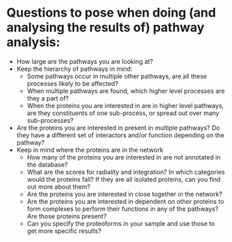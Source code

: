 # Questions to pose when doing (and analysing the results of) pathway analysis:
- How large are the pathways you are looking at?
- Keep the hierarchy of pathways in mind: 
  + Some pathways occur in multiple other pathways, are all these processes likely to be affected?
  + When multiple pathways are found, which higher level processes are they a part of?
  + When the proteins you are interested in are in higher level pathways, are they constituents of one sub-process, or spread out over many sub-processes?
- Are the proteins you are interested in present in multiple pathways? Do they have a different set of interactors and/or function depending on the pathway? 
- Keep in mind where the proteins are in the network
  + How many of the proteins you are interested in are not annotated in the database?
  + What are the scores for radiality and integration? In which categories would the proteins fall? If they are all isolated proteins, can you find out more about them?
  + Are the proteins you are interested in close together in the network?
  + Are the proteins you are interested in dependent on other proteins to form complexes to perform their functions in any of the pathways? Are those proteins present?
  + Can you specify the proteoforms in your sample and use those to get more specific results?

